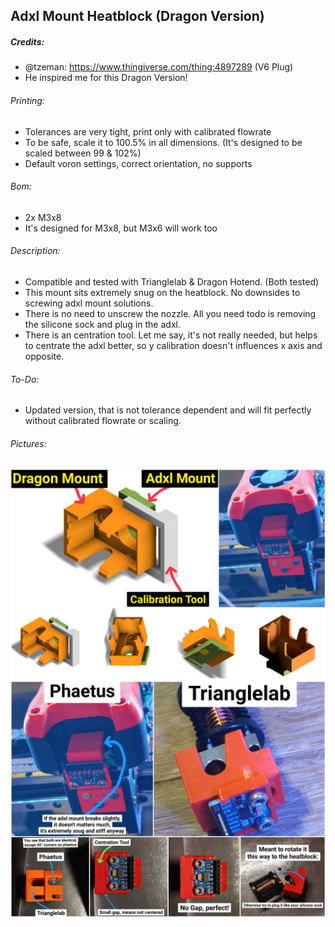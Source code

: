 ## Adxl Mount Heatblock (Dragon Version)

##### Credits:
- @tzeman: https://www.thingiverse.com/thing:4897289 (V6 Plug)
- He inspired me for this Dragon Version!

###### Printing:
- Tolerances are very tight, print only with calibrated flowrate
- To be safe, scale it to 100.5% in all dimensions. (It's designed to be scaled between 99 & 102%)
- Default voron settings, correct orientation, no supports

###### Bom:
- 2x M3x8
- It's designed for M3x8, but M3x6 will work too

###### Description:
- Compatible and tested with Trianglelab & Dragon Hotend. (Both tested)
- This mount sits extremely snug on the heatblock. No downsides to screwing adxl mount solutions.
- There is no need to unscrew the nozzle. All you need todo is removing the silicone sock and plug in the adxl.
- There is an centration tool. Let me say, it's not really needed, but helps to centrate the adxl better, so y calibration doesn't influences x axis and opposite.

###### To-Do:
- Updated version, that is not tolerance dependent and will fit perfectly without calibrated flowrate or scaling.

###### Pictures:
![](./ADXL_Dragon_Plug-1.jpg)
![](./ADXL_Dragon_Plug-2.jpg)
